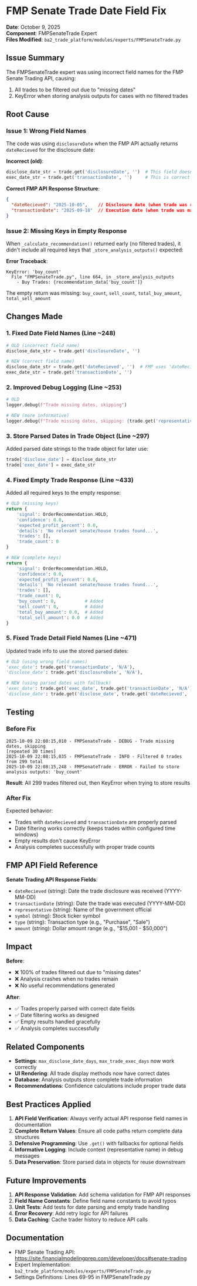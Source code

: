 # FMP Senate Trade Date Field Fix

**Date**: October 9, 2025  
**Component**: FMPSenateTrade Expert  
**Files Modified**: `ba2_trade_platform/modules/experts/FMPSenateTrade.py`

## Issue Summary

The FMPSenateTrade expert was using incorrect field names for the FMP Senate Trading API, causing:
1. All trades to be filtered out due to "missing dates"
2. KeyError when storing analysis outputs for cases with no filtered trades

## Root Cause

### Issue 1: Wrong Field Names
The code was using `disclosureDate` when the FMP API actually returns `dateRecieved` for the disclosure date:

**Incorrect (old)**:
```python
disclose_date_str = trade.get('disclosureDate', '')  # This field doesn't exist
exec_date_str = trade.get('transactionDate', '')     # This is correct
```

**Correct FMP API Response Structure**:
```json
{
  "dateRecieved": "2025-10-05",    // Disclosure date (when trade was reported)
  "transactionDate": "2025-09-18"  // Execution date (when trade was made)
}
```

### Issue 2: Missing Keys in Empty Response
When `_calculate_recommendation()` returned early (no filtered trades), it didn't include all required keys that `_store_analysis_outputs()` expected:

**Error Traceback**:
```
KeyError: 'buy_count'
  File "FMPSenateTrade.py", line 664, in _store_analysis_outputs
    - Buy Trades: {recommendation_data['buy_count']}
```

The empty return was missing: `buy_count`, `sell_count`, `total_buy_amount`, `total_sell_amount`

## Changes Made

### 1. Fixed Date Field Names (Line ~248)
```python
# OLD (incorrect field name)
disclose_date_str = trade.get('disclosureDate', '')

# NEW (correct field name)
disclose_date_str = trade.get('dateRecieved', '')  # FMP uses 'dateRecieved'
exec_date_str = trade.get('transactionDate', '')
```

### 2. Improved Debug Logging (Line ~253)
```python
# OLD
logger.debug(f"Trade missing dates, skipping")

# NEW (more informative)
logger.debug(f"Trade missing dates, skipping: {trade.get('representative', 'Unknown')}")
```

### 3. Store Parsed Dates in Trade Object (Line ~297)
Added parsed date strings to the trade object for later use:
```python
trade['disclose_date'] = disclose_date_str
trade['exec_date'] = exec_date_str
```

### 4. Fixed Empty Trade Response (Line ~433)
Added all required keys to the empty response:
```python
# OLD (missing keys)
return {
    'signal': OrderRecommendation.HOLD,
    'confidence': 0.0,
    'expected_profit_percent': 0.0,
    'details': 'No relevant senate/house trades found...',
    'trades': [],
    'trade_count': 0
}

# NEW (complete keys)
return {
    'signal': OrderRecommendation.HOLD,
    'confidence': 0.0,
    'expected_profit_percent': 0.0,
    'details': 'No relevant senate/house trades found...',
    'trades': [],
    'trade_count': 0,
    'buy_count': 0,           # Added
    'sell_count': 0,          # Added
    'total_buy_amount': 0.0,  # Added
    'total_sell_amount': 0.0  # Added
}
```

### 5. Fixed Trade Detail Field Names (Line ~471)
Updated trade info to use the stored parsed dates:
```python
# OLD (using wrong field names)
'exec_date': trade.get('transactionDate', 'N/A'),
'disclose_date': trade.get('disclosureDate', 'N/A'),

# NEW (using parsed dates with fallback)
'exec_date': trade.get('exec_date', trade.get('transactionDate', 'N/A')),
'disclose_date': trade.get('disclose_date', trade.get('dateRecieved', 'N/A')),
```

## Testing

### Before Fix
```
2025-10-09 22:08:15,010 - FMPSenateTrade - DEBUG - Trade missing dates, skipping
[repeated 30 times]
2025-10-09 22:08:15,035 - FMPSenateTrade - INFO - Filtered 0 trades from 299 total
2025-10-09 22:08:15,248 - FMPSenateTrade - ERROR - Failed to store analysis outputs: 'buy_count'
```

**Result**: All 299 trades filtered out, then KeyError when trying to store results

### After Fix
Expected behavior:
- Trades with `dateRecieved` and `transactionDate` are properly parsed
- Date filtering works correctly (keeps trades within configured time windows)
- Empty results don't cause KeyError
- Analysis completes successfully with proper trade counts

## FMP API Field Reference

**Senate Trading API Response Fields**:
- `dateRecieved` (string): Date the trade disclosure was received (YYYY-MM-DD)
- `transactionDate` (string): Date the trade was executed (YYYY-MM-DD)
- `representative` (string): Name of the government official
- `symbol` (string): Stock ticker symbol
- `type` (string): Transaction type (e.g., "Purchase", "Sale")
- `amount` (string): Dollar amount range (e.g., "$15,001 - $50,000")

## Impact

**Before**:
- ❌ 100% of trades filtered out due to "missing dates"
- ❌ Analysis crashes when no trades remain
- ❌ No useful recommendations generated

**After**:
- ✅ Trades properly parsed with correct date fields
- ✅ Date filtering works as designed
- ✅ Empty results handled gracefully
- ✅ Analysis completes successfully

## Related Components

- **Settings**: `max_disclose_date_days`, `max_trade_exec_days` now work correctly
- **UI Rendering**: All trade display methods now have correct dates
- **Database**: Analysis outputs store complete trade information
- **Recommendations**: Confidence calculations include proper trade data

## Best Practices Applied

1. **API Field Verification**: Always verify actual API response field names in documentation
2. **Complete Return Values**: Ensure all code paths return complete data structures
3. **Defensive Programming**: Use `.get()` with fallbacks for optional fields
4. **Informative Logging**: Include context (representative name) in debug messages
5. **Data Preservation**: Store parsed data in objects for reuse downstream

## Future Improvements

1. **API Response Validation**: Add schema validation for FMP API responses
2. **Field Name Constants**: Define field name constants to avoid typos
3. **Unit Tests**: Add tests for date parsing and empty trade handling
4. **Error Recovery**: Add retry logic for API failures
5. **Data Caching**: Cache trader history to reduce API calls

## Documentation

- FMP Senate Trading API: https://site.financialmodelingprep.com/developer/docs#senate-trading
- Expert Implementation: `ba2_trade_platform/modules/experts/FMPSenateTrade.py`
- Settings Definitions: Lines 69-95 in FMPSenateTrade.py
